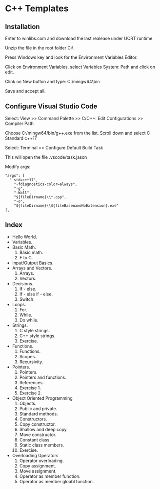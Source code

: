 # C++ Templates

## Installation

Enter to winlibs.com and download the last realease under UCRT runtime.

Unzip the file in the root folder C:\

Press Windows key and look for the Environment Variables Editor.

Click on Environment Variables, select Variables System: Path and click on edit.

Clink on New button and type: C:\mingw64\bin

Save and accept all.

## Configure Visual Studio Code

Select: View >> Command Palette >> C/C++: Edit Configurations >> Compiler Path

Choose C:/mingw64/bin/g++.exe from the list. Scroll down and select C Standard c++17

Select: Terminal >> Configure Default Build Task

This will open the file .vscode/task.jason

Modify args:

```
"args": [
  "-std=c++17",
	"-fdiagnostics-color=always",
	"-g",
	"-Wall",
	"${fileDirname}\\*.cpp",
	"-o",
	"${fileDirname}\\${fileBasenameNoExtension}.exe"
],
```

## Index

  + Hello World.
  + Variables.
  + Basic Math.
    1. Basic math.
    2. F to C.
  + Input/Output Basics.
  + Arrays and Vectors.
    1. Arrays.
    2. Vectors.
  + Decisions.
    1. If - else.
    2. If - else if - else.
    3. Switch.
  + Loops.
    1. For.
    2. While.
    3. Do while.
  + Strings.
    1. C style strings.
    2. C++ style strings.
    3. Exercise.
  + Functions.
    1. Functions.
    2. Scopes.
    3. Recursivity.
  + Pointers.
    1. Pointers.
    2. Pointers and functions.
    3. References.
    4. Exercise 1.
    5. Exercise 2.
  + Object Oriented Programming
    1. Objects.
    2. Public and private.
    3. Standard methods.
    4. Constructors.
    5. Copy constructor.
    6. Shallow and deep copy.
    7. Move constructor.
    8. Constant class.
    9. Static class members.
    10. Exercise.
  + Overloading Operators
    1. Operator overloading.
    2. Copy assignment.
    3. Move assignment.
    4. Operator as member function.
    5. Operator as member gloabl function.